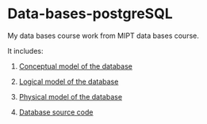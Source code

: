 # Data-bases-postgreSQL

My data bases course work from MIPT data bases course.


It includes:


1. [Conceptual model of the database](https://github.com/Serega6678/Data-bases-postgreSQL/blob/master/conceptual%20model.jpg)


2. [Logical model of the database](https://github.com/Serega6678/Data-bases-postgreSQL/blob/master/logical%20model.jpg)


3. [Physical model of the database](https://github.com/Serega6678/Data-bases-postgreSQL/blob/master/physical%20model.xlsx)


4. [Database source code](https://github.com/Serega6678/Data-bases-postgreSQL/blob/master/Laptop_producing_company.sql)
